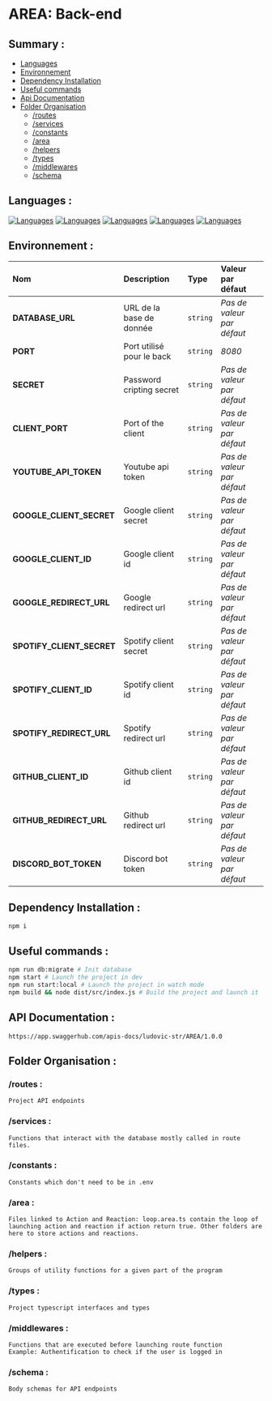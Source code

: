 # AREA: Back-end

## Summary :

- [Languages](#languages)
- [Environnement](#environnement)
- [Dependency Installation](#dependency-installation)
- [Useful commands](#useful-commands)
- [Api Documentation](#api-documentation)
- [Folder Organisation](#folder-organisation)
  - [/routes](#routes)
  - [/services](#services)
  - [/constants](#constants)
  - [/area](#area)
  - [/helpers](#helpers)
  - [/types](#types)
  - [/middlewares](#middlewares)
  - [/schema](#schemag)

## Languages :

[![Languages](https://skillicons.dev/icons?i=nodejs)](https://nodejs.org/en/)
[![Languages](https://skillicons.dev/icons?i=ts)](https://www.typescriptlang.org/)
[![Languages](https://skillicons.dev/icons?i=prisma)](https://www.prisma.io/)
[![Languages](https://skillicons.dev/icons?i=mysql)](https://mariadb.org/)
[![Languages](https://skillicons.dev/icons?i=jest)](https://jestjs.io/en/)

## Environnement :

| Nom                       | Description               | Type     | Valeur par défaut          |
| :------------------------ | :------------------------ | :------- | :------------------------- |
| **DATABASE_URL**          | URL de la base de donnée  | `string` | _Pas de valeur par défaut_ |
| **PORT**                  | Port utilisé pour le back | `string` | _8080_                     |
| **SECRET**                | Password cripting secret  | `string` | _Pas de valeur par défaut_ |
| **CLIENT_PORT**           | Port of the client        | `string` | _Pas de valeur par défaut_ |
| **YOUTUBE_API_TOKEN**     | Youtube api token         | `string` | _Pas de valeur par défaut_ |
| **GOOGLE_CLIENT_SECRET**  | Google client secret      | `string` | _Pas de valeur par défaut_ |
| **GOOGLE_CLIENT_ID**      | Google client id          | `string` | _Pas de valeur par défaut_ |
| **GOOGLE_REDIRECT_URL**   | Google redirect url       | `string` | _Pas de valeur par défaut_ |
| **SPOTIFY_CLIENT_SECRET** | Spotify client secret     | `string` | _Pas de valeur par défaut_ |
| **SPOTIFY_CLIENT_ID**     | Spotify client id         | `string` | _Pas de valeur par défaut_ |
| **SPOTIFY_REDIRECT_URL**  | Spotify redirect url      | `string` | _Pas de valeur par défaut_ |
| **GITHUB_CLIENT_ID**      | Github client id          | `string` | _Pas de valeur par défaut_ |
| **GITHUB_REDIRECT_URL**   | Github redirect url       | `string` | _Pas de valeur par défaut_ |
| **DISCORD_BOT_TOKEN**     | Discord bot token         | `string` | _Pas de valeur par défaut_ |

## Dependency Installation :

```
npm i
```

## Useful commands :

```bash
npm run db:migrate # Init database
npm start # Launch the project in dev
npm run start:local # Launch the project in watch mode
npm build && node dist/src/index.js # Build the project and launch it
```

## API Documentation :

```
https://app.swaggerhub.com/apis-docs/ludovic-str/AREA/1.0.0
```

## Folder Organisation :

### /routes :

    Project API endpoints

### /services :

    Functions that interact with the database mostly called in route files.

### /constants :

    Constants which don't need to be in .env

### /area :

    Files linked to Action and Reaction: loop.area.ts contain the loop of launching action and reaction if action return true. Other folders are here to store actions and reactions.

### /helpers :

    Groups of utility functions for a given part of the program

### /types :

    Project typescript interfaces and types

### /middlewares :

    Functions that are executed before launching route function
    Example: Authentification to check if the user is logged in

### /schema :

    Body schemas for API endpoints
